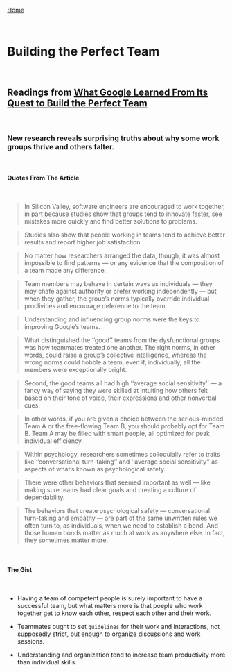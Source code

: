[Home](README.md)

<br>

# Building the Perfect Team

<br>

## Readings from [What Google Learned From Its Quest to Build the Perfect Team](https://www.nytimes.com/2016/02/28/magazine/what-google-learned-from-its-quest-to-build-the-perfect-team.html)

<br>

### New research reveals surprising truths about why some work groups thrive and others falter.


<br>

#### Quotes From The Article

<br>

> In Silicon Valley, software engineers are encouraged to work together, in part because studies show that groups tend to innovate faster, see mistakes more quickly and find better solutions to problems.

>  Studies also show that people working in teams tend to achieve better results and report higher job satisfaction.

> No matter how researchers arranged the data, though, it was almost impossible to find patterns — or any evidence that the composition of a team made any difference.

> Team members may behave in certain ways as individuals — they may chafe against authority or prefer working independently — but when they gather, the group’s norms typically override individual proclivities and encourage deference to the team.

> Understanding and influencing group norms were the keys to improving Google’s teams. 

> What distinguished the ‘‘good’’ teams from the dysfunctional groups was how teammates treated one another. The right norms, in other words, could raise a group’s collective intelligence, whereas the wrong norms could hobble a team, even if, individually, all the members were exceptionally bright.

> Second, the good teams all had high ‘‘average social sensitivity’’ — a fancy way of saying they were skilled at intuiting how others felt based on their tone of voice, their expressions and other nonverbal cues.

> In other words, if you are given a choice between the serious-minded Team A or the free-flowing Team B, you should probably opt for Team B. Team A may be filled with smart people, all optimized for peak individual efficiency.

> Within psychology, researchers sometimes colloquially refer to traits like ‘‘conversational turn-taking’’ and ‘‘average social sensitivity’’ as aspects of what’s known as psychological safety.

>  There were other behaviors that seemed important as well — like making sure teams had clear goals and creating a culture of dependability.

> The behaviors that create psychological safety — conversational turn-taking and empathy — are part of the same unwritten rules we often turn to, as individuals, when we need to establish a bond. And those human bonds matter as much at work as anywhere else. In fact, they sometimes matter more.

<br>

#### The Gist

<br>

- Having a team of competent people is surely important to have a successful team, but what matters more is that poeple who work together get to know each other, respect each other and their work.

- Teammates ought to set `guidelines` for their work and interactions, not supposedly strict, but enough to organize discussions and work sessions.

- Understanding and organization tend to increase team productivity more than individual skills.